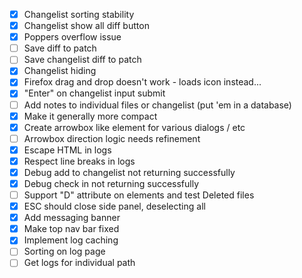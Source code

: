 - [x] Changelist sorting stability
- [x] Changelist show all diff button
- [X] Poppers overflow issue
- [ ] Save diff to patch
- [ ] Save changelist diff to patch
- [X] Changelist hiding
- [X] Firefox drag and drop doesn't work - loads icon instead...
- [X] "Enter" on changelist input submit
- [ ] Add notes to individual files or changelist (put 'em in a database)
- [x] Make it generally more compact
- [x] Create arrowbox like element for various dialogs / etc
- [ ] Arrowbox direction logic needs refinement
- [x] Escape HTML in logs
- [x] Respect line breaks in logs
- [X] Debug add to changelist not returning successfully
- [X] Debug check in not returning successfully
- [ ] Support "D" attribute on elements and test Deleted files
- [X] ESC should close side panel, deselecting all
- [X] Add messaging banner
- [X] Make top nav bar fixed
- [X] Implement log caching
- [ ] Sorting on log page
- [ ] Get logs for individual path